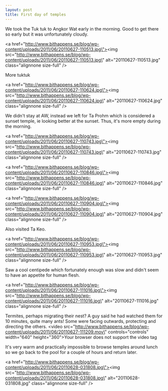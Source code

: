 ```yaml
---
layout: post
title: First day of temples
---
```


We took the Tuk tuk to Angkor Wat early in the morning. Good to get there so early but it was unfortunately cloudy.  



<a href=\"http://www.bithappens.se/blog/wp-content/uploads/2011/06/20110627-110513.jpg\"><img src=\"http://www.bithappens.se/blog/wp-content/uploads/2011/06/20110627-110513.jpg\" alt=\"20110627-110513.jpg\" class=\"alignnone size-full\" /></a>


More tuktuk


<a href=\"http://www.bithappens.se/blog/wp-content/uploads/2011/06/20110627-110624.jpg\"><img src=\"http://www.bithappens.se/blog/wp-content/uploads/2011/06/20110627-110624.jpg\" alt=\"20110627-110624.jpg\" class=\"alignnone size-full\" /></a>

We didn\'t stay at AW, instead we left for Ta Prohm which is considered a sunset temple, ie looking better at the sunset. Thus, it\'s more empty during the morning. 



<a href=\"http://www.bithappens.se/blog/wp-content/uploads/2011/06/20110627-110743.jpg\"><img src=\"http://www.bithappens.se/blog/wp-content/uploads/2011/06/20110627-110743.jpg\" alt=\"20110627-110743.jpg\" class=\"alignnone size-full\" /></a>


<a href=\"http://www.bithappens.se/blog/wp-content/uploads/2011/06/20110627-110846.jpg\"><img src=\"http://www.bithappens.se/blog/wp-content/uploads/2011/06/20110627-110846.jpg\" alt=\"20110627-110846.jpg\" class=\"alignnone size-full\" /></a>

<a href=\"http://www.bithappens.se/blog/wp-content/uploads/2011/06/20110627-110904.jpg\"><img src=\"http://www.bithappens.se/blog/wp-content/uploads/2011/06/20110627-110904.jpg\" alt=\"20110627-110904.jpg\" class=\"alignnone size-full\" /></a>

Also visited Ta Keo.


<a href=\"http://www.bithappens.se/blog/wp-content/uploads/2011/06/20110627-110953.jpg\"><img src=\"http://www.bithappens.se/blog/wp-content/uploads/2011/06/20110627-110953.jpg\" alt=\"20110627-110953.jpg\" class=\"alignnone size-full\" /></a>

Saw a cool centipede which fortunately enough was slow and didn\'t seem to have an appetite for human flesh. 


<a href=\"http://www.bithappens.se/blog/wp-content/uploads/2011/06/20110627-111016.jpg\"><img src=\"http://www.bithappens.se/blog/wp-content/uploads/2011/06/20110627-111016.jpg\" alt=\"20110627-111016.jpg\" class=\"alignnone size-full\" /></a>



Termites, perhaps migrating their nest? A guy said he had watched them for 10 minutes, quite many ants! Some were facing outwards, protecting and directing the others. 
<video src=\"http://www.bithappens.se/blog/wp-content/uploads/2011/06/20110627-111209.mov\" controls=\"controls\" width=\"640\" height=\"360\">Your browser does not support the video tag</video>

It\'s very warm and practically impossible to browse temples around lunch so we go back to the pool for a couple of hours and return later. 



<a href=\"http://www.bithappens.se/blog/wp-content/uploads/2011/06/20110628-031808.jpg\"><img src=\"http://www.bithappens.se/blog/wp-content/uploads/2011/06/20110628-031808.jpg\" alt=\"20110628-031808.jpg\" class=\"alignnone size-full\" /></a>
